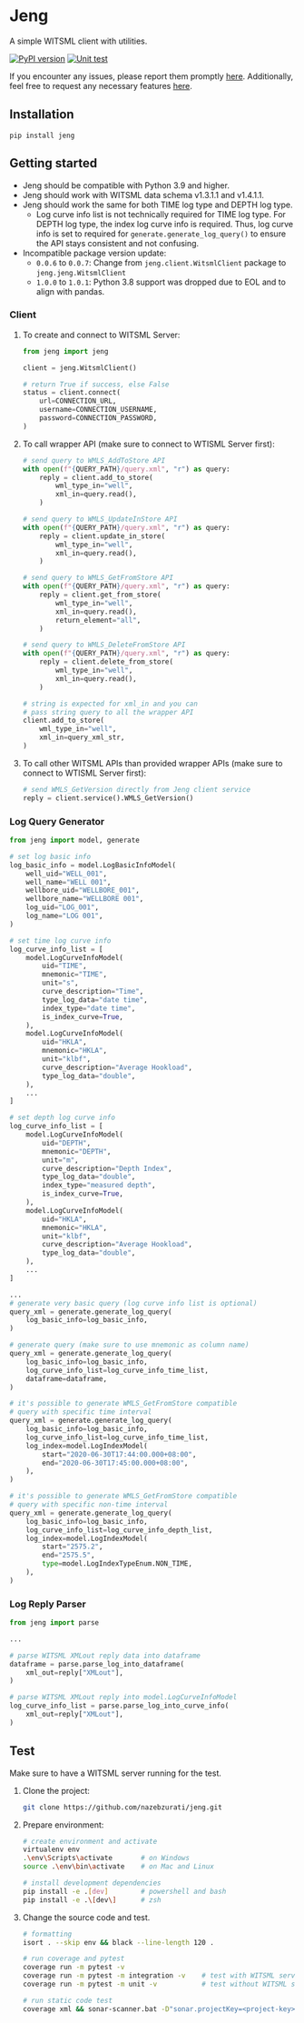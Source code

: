 # Jeng

A simple WITSML client with utilities.

[![PyPI version](https://badge.fury.io/py/jeng.svg?kill_cache=1)](https://badge.fury.io/py/jeng) [![Unit test](https://github.com/nazebzurati/jeng/actions/workflows/unit-test.yml/badge.svg)](https://github.com/nazebzurati/jeng/actions/workflows/unit-test.yml)

If you encounter any issues, please report them promptly [here](https://github.com/nazebzurati/jeng/issues). Additionally, feel free to request any necessary features [here](https://github.com/nazebzurati/jeng/issues).

## Installation

```
pip install jeng
```

## Getting started

- Jeng should be compatible with Python 3.9 and higher.
- Jeng should work with WITSML data schema v1.3.1.1 and v1.4.1.1.
- Jeng should work the same for both TIME log type and DEPTH log type.
  - Log curve info list is not technically required for TIME log type. For DEPTH log type, the index log curve info is required. Thus, log curve info is set to required for `generate.generate_log_query()` to ensure the API stays consistent and not confusing.
- Incompatible package version update:
  - `0.0.6` to `0.0.7`: Change from `jeng.client.WitsmlClient` package to `jeng.jeng.WitsmlClient`
  - `1.0.0` to `1.0.1`: Python 3.8 support was dropped due to EOL and to align with pandas.

### Client

1. To create and connect to WITSML Server:

   ```python
   from jeng import jeng

   client = jeng.WitsmlClient()

   # return True if success, else False
   status = client.connect(
       url=CONNECTION_URL,
       username=CONNECTION_USERNAME,
       password=CONNECTION_PASSWORD,
   )
   ```

2. To call wrapper API (make sure to connect to WTISML Server first):

   ```python
   # send query to WMLS_AddToStore API
   with open(f"{QUERY_PATH}/query.xml", "r") as query:
       reply = client.add_to_store(
           wml_type_in="well",
           xml_in=query.read(),
       )

   # send query to WMLS_UpdateInStore API
   with open(f"{QUERY_PATH}/query.xml", "r") as query:
       reply = client.update_in_store(
           wml_type_in="well",
           xml_in=query.read(),
       )

   # send query to WMLS_GetFromStore API
   with open(f"{QUERY_PATH}/query.xml", "r") as query:
       reply = client.get_from_store(
           wml_type_in="well",
           xml_in=query.read(),
           return_element="all",
       )

   # send query to WMLS_DeleteFromStore API
   with open(f"{QUERY_PATH}/query.xml", "r") as query:
       reply = client.delete_from_store(
           wml_type_in="well",
           xml_in=query.read(),
       )

   # string is expected for xml_in and you can
   # pass string query to all the wrapper API
   client.add_to_store(
       wml_type_in="well",
       xml_in=query_xml_str,
   )
   ```

3. To call other WITSML APIs than provided wrapper APIs (make sure to connect to WTISML Server first):
   ```python
   # send WMLS_GetVersion directly from Jeng client service
   reply = client.service().WMLS_GetVersion()
   ```

### Log Query Generator

```python
from jeng import model, generate

# set log basic info
log_basic_info = model.LogBasicInfoModel(
    well_uid="WELL_001",
    well_name="WELL 001",
    wellbore_uid="WELLBORE_001",
    wellbore_name="WELLBORE 001",
    log_uid="LOG_001",
    log_name="LOG 001",
)

# set time log curve info
log_curve_info_list = [
    model.LogCurveInfoModel(
        uid="TIME",
        mnemonic="TIME",
        unit="s",
        curve_description="Time",
        type_log_data="date time",
        index_type="date time",
        is_index_curve=True,
    ),
    model.LogCurveInfoModel(
        uid="HKLA",
        mnemonic="HKLA",
        unit="klbf",
        curve_description="Average Hookload",
        type_log_data="double",
    ),
    ...
]

# set depth log curve info
log_curve_info_list = [
    model.LogCurveInfoModel(
        uid="DEPTH",
        mnemonic="DEPTH",
        unit="m",
        curve_description="Depth Index",
        type_log_data="double",
        index_type="measured depth",
        is_index_curve=True,
    ),
    model.LogCurveInfoModel(
        uid="HKLA",
        mnemonic="HKLA",
        unit="klbf",
        curve_description="Average Hookload",
        type_log_data="double",
    ),
    ...
]

...
# generate very basic query (log curve info list is optional)
query_xml = generate.generate_log_query(
    log_basic_info=log_basic_info,
)

# generate query (make sure to use mnemonic as column name)
query_xml = generate.generate_log_query(
    log_basic_info=log_basic_info,
    log_curve_info_list=log_curve_info_time_list,
    dataframe=dataframe,
)

# it's possible to generate WMLS_GetFromStore compatible
# query with specific time interval
query_xml = generate.generate_log_query(
    log_basic_info=log_basic_info,
    log_curve_info_list=log_curve_info_time_list,
    log_index=model.LogIndexModel(
        start="2020-06-30T17:44:00.000+08:00",
        end="2020-06-30T17:45:00.000+08:00",
    ),
)

# it's possible to generate WMLS_GetFromStore compatible
# query with specific non-time interval
query_xml = generate.generate_log_query(
    log_basic_info=log_basic_info,
    log_curve_info_list=log_curve_info_depth_list,
    log_index=model.LogIndexModel(
        start="2575.2",
        end="2575.5",
        type=model.LogIndexTypeEnum.NON_TIME,
    ),
)
```

### Log Reply Parser

```python
from jeng import parse

...

# parse WITSML XMLout reply data into dataframe
dataframe = parse.parse_log_into_dataframe(
    xml_out=reply["XMLout"],
)

# parse WITSML XMLout reply into model.LogCurveInfoModel
log_curve_info_list = parse.parse_log_into_curve_info(
    xml_out=reply["XMLout"],
)
```

## Test

Make sure to have a WITSML server running for the test.

1. Clone the project:

   ```bash
   git clone https://github.com/nazebzurati/jeng.git
   ```

2. Prepare environment:

   ```bash
   # create environment and activate
   virtualenv env
   .\env\Scripts\activate       # on Windows
   source .\env\bin\activate    # on Mac and Linux

   # install development dependencies
   pip install -e .[dev]        # powershell and bash
   pip install -e .\[dev\]      # zsh
   ```

3. Change the source code and test.

   ```bash
   # formatting
   isort . --skip env && black --line-length 120 .

   # run coverage and pytest
   coverage run -m pytest -v
   coverage run -m pytest -m integration -v    # test with WITSML server integration
   coverage run -m pytest -m unit -v           # test without WITSML server integration

   # run static code test
   coverage xml && sonar-scanner.bat -D"sonar.projectKey=<project-key>" -D"sonar.sources=." -D"sonar.host.url=<host-url>" -D"sonar.login=<project-token>"
   ```
